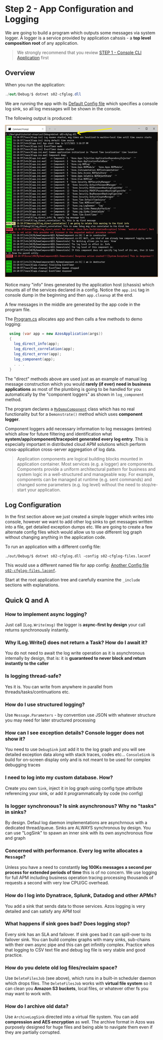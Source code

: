 ﻿# Step 2 - App Configuration and Logging

We are going to build a program which outputs some messages via system logger.
A logger is a service provided by application cahssis - a **top level composition 
root** of any application. 

> We strongly recommend that you review [STEP 1 - Console CLI Application](/src/s01-console) first

## Overview

When you run the application:
```csharp
./out/Debug/$ dotnet s02-cfglog.dll
```

We are running the app with its [Default Config file](s02-cfglog.laconf) which specifies a console log 
sink, so all log messages will be shown in the console.

The following output is produced:
 
<img src="img/screen01.png" height="500px">

Notice many "info" lines generated by the application host (chassis) which mounts all
of the services declared in a config. Notice the `app.ini` tag in console dump in the beginning
and then `app.cleanup` at the end.

A few messages in the middle are generated by the app code in the program file.

The [Program.cs](Program.cs) allocates app and then calls a few methods to demo logging:
```csharp
  using (var app = new AzosApplication(args))
  {
    log_direct_info(app);
    log_direct_correlation(app);
    log_direct_error(app);
    log_component(app);
    . . .
  }
```
The "direct" methods above are used just as an example of manual log message construction which 
you would **rarely (if ever) need in business applications** as most of the plumbing is going to 
be handled for you automatically by the "component loggers" as shown in `log_component` method.

The program declares a [`MyDemoComponent`](MyDemoComponent.cs) class which has no real
functionality but for a `Demonstrate()` method which uses **component logger**.

Component loggers add necessary information to log messages (entries) which allow for future
filtering and identification what **system/app/component/tracepoint generated every log entry**.
This is especially important in distributed cloud APM solutions which perform cross-application
cross-server aggregation of log data.

> Application components are logical building blocks mounted in application container. Most services 
> (e.g. a logger) are components. Components provide a uniform architectural pattern for 
> business and system logic in a well-structured and manageable way. For example, components 
> can be managed at runtime (e.g. sent commands) and changed some parameters (e.g. log level) 
> without the need to stop/re-start your application.
 
## Log Configuration
In the first section above we just created a simple logger which writes into console, however
we want to add other log sinks to get messages written into a file, get detailed exception dumps etc.
We are going to create a few alternate config files which would allow us to use different log graph
without changing anything in the application code.

To run an application with a different config file:
```
./out/Debug/$ dotnet s02-cfglog.dll -config s02-cfglog-files.laconf
```

This would use a different named file for app config: 
 [Another Config file `s02-cfglog-files.laconf`](s02-cfglog-files.laconf).

Start at the root application tree and carefully examine the `_include` sections with explanations.




 
## Quick Q and A

### How to implement async logging?
Just call `ILog.Write(msg)` the logger is **async-first by design** your call returns synchronously
instantly.

### Why ILog.Write() does not return a Task? How do I await it?
You do not need to await the log write operation as it is asynchronous internally by design, that is:
it is **guaranteed to never block and return instantly to the caller** 

### Is logging thread-safe?
Yes it is. You can write from anywhere in parallel from threads/tasks/continuations etc.

### How do I use structured logging?
Use `Message.Parameters` - by convention use JSON with whatever structure you may need for later structured processing

### How can I see exception details? Console logger does not show it?
You need to use `DebugSink` just add it to the log graph and you will see detailed exception data
along with stack traces, codes etc... `ConsoleSink` is build for on-screen display only and is not meant
to be used for complex debugging traces

### I need to log into my custom database. How?
Create you own `Sink`, inject it in log graph using config type attribute referencing your sink, or add it
programmatically by code (no config)

### Is logger synchronous? Is sink asynchronous? Why no "tasks" in sinks?
By design. Defaul log daemon implementations are asynchrnous with a dedicated thread/queue.
Sinks are ALWAYS synchronous by design. You can use "LogSink" to spawn an inner sink with its own
asynchronous flow and graph

### Concerned with performance. Every log write allocates a `Message`?
Unless you have a need to constantly **log 100Ks messages a second per process for extended periods of time**
this is of no concern.  We use logging for full APM including business operation tracing
processing thousands of requests a second with very low CPU/GC overhead.

### How do I log into Dynatrace, Splunk, Datadog and other APMs?
You add a sink that sends data to those services. Azos logging is very detailed and can satisfy any APM tool

### What happens if sink goes bad? Does logging stop?
Every sink has an SLA and failover. If sink goes bad it can spill-over to its failover sink.
You can build complex graphs with many sinks, sub-chains with their own async pipe and this 
can get infinitly complex. Practice whos that logging to CSV text file and debug log file is very
stable and good practice.

### How do you delete old log files/reclaim space?
Use `DeleteFilesJob` (see above), which runs in a built-in scheduler daemon which drops files.
The `DeleteFilesJob` works with **virtual file system** so it can clean you **Amazon S3 buckets**, local files,
or whatever other fs you may want to work with.

### How do I archive old data?
Use `ArchiveLogSink` directed into a virtual file system. You can add **compression and AES encryption** as well.
The archive format in Azos was purposely designed for huge files and being able to navigate them even if they are partially corrupted.








